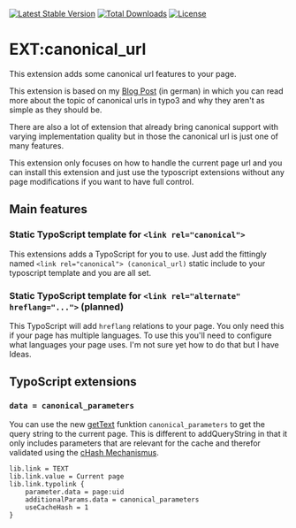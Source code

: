 [![Latest Stable Version](https://poser.pugx.org/nemo64/canonical-url/v/stable)](https://packagist.org/packages/nemo64/canonical-url)
[![Total Downloads](https://poser.pugx.org/nemo64/canonical-url/downloads)](https://packagist.org/packages/nemo64/canonical-url)
[![License](https://poser.pugx.org/nemo64/canonical-url/license)](https://packagist.org/packages/nemo64/canonical-url)

# EXT:canonical_url

This extension adds some canonical url features to your page.

This extension is based on my [Blog Post] (in german) in which you can read more about the topic of canonical urls in typo3 and why they aren't as simple as they should be.

There are also a lot of extension that already bring canonical support with varying implementation quality but in those the canonical url is just one of many features.

This extension only focuses on how to handle the current page url and you can install this extension and just use the typoscript extensions without any page modifications if you want to have full control.

## Main features

### Static TypoScript template for `<link rel="canonical">`

This extensions adds a TypoScript for you to use. Just add the fittingly named `<link rel="canonical"> (canonical_url)` static include to your typoscript template and you are all set.

### Static TypoScript template for `<link rel="alternate" hreflang="...">` (planned)

This TypoScript will add `hreflang` relations to your page. You only need this if your page has multiple languages. To use this you'll need to configure what languages your page uses. I'm not sure yet how to do that but I have Ideas.

## TypoScript extensions

### `data = canonical_parameters`

You can use the new [getText] funktion `canonical_parameters` to get the query string to the current page. This is different to addQueryString in that it only includes parameters that are relevant for the cache and therefor validated using the [cHash Mechanismus].

```
lib.link = TEXT
lib.link.value = Current page
lib.link.typolink {
    parameter.data = page:uid
    additionalParams.data = canonical_parameters
    useCacheHash = 1
}
```

[Blog Post]: https://www.marco.zone/typo3-canonical-url
[getText]: https://docs.typo3.org/typo3cms/TyposcriptReference/8.7/DataTypes/Gettext/
[cHash Mechanismus]: https://www.typo3lexikon.de/typo3-tutorials/core/cache/chash-was-ist-das.html

